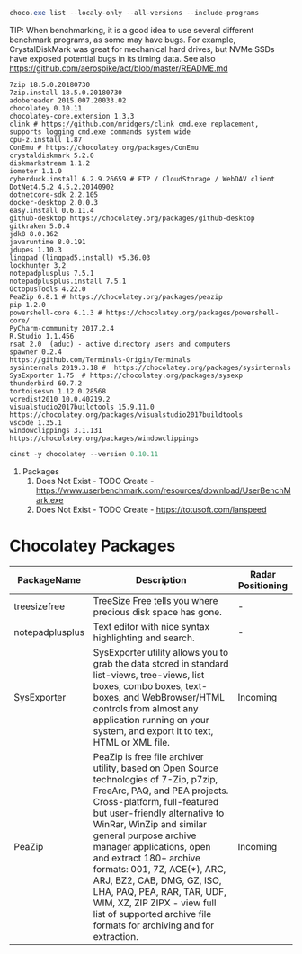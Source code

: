 ```powershell
choco.exe list --localy-only --all-versions --include-programs
```
TIP: When benchmarking, it is a good idea to use several different benchmark programs, as some may have bugs. For example, CrystalDiskMark was great for mechanical hard drives, but NVMe SSDs have exposed potential bugs in its timing data. See also https://github.com/aerospike/act/blob/master/README.md

    
    7zip 18.5.0.20180730
    7zip.install 18.5.0.20180730
    adobereader 2015.007.20033.02
    chocolatey 0.10.11
    chocolatey-core.extension 1.3.3
    clink # https://github.com/mridgers/clink cmd.exe replacement, supports logging cmd.exe commands system wide
    cpu-z.install 1.87
    ConEmu # https://chocolatey.org/packages/ConEmu
    crystaldiskmark 5.2.0
    diskmarkstream 1.1.2
    iometer 1.1.0
    cyberduck.install 6.2.9.26659 # FTP / CloudStorage / WebDAV client
    DotNet4.5.2 4.5.2.20140902
    dotnetcore-sdk 2.2.105
    docker-desktop 2.0.0.3
    easy.install 0.6.11.4
    github-desktop https://chocolatey.org/packages/github-desktop
    gitkraken 5.0.4
    jdk8 8.0.162
    javaruntime 8.0.191
    jdupes 1.10.3
    linqpad (linqpad5.install) v5.36.03
    lockhunter 3.2
    notepadplusplus 7.5.1
    notepadplusplus.install 7.5.1
    OctopusTools 4.22.0
    PeaZip 6.8.1 # https://chocolatey.org/packages/peazip
    pip 1.2.0
    powershell-core 6.1.3 # https://chocolatey.org/packages/powershell-core/
    PyCharm-community 2017.2.4
    R.Studio 1.1.456
    rsat 2.0  (aduc) - active directory users and computers
    spawner 0.2.4
    https://github.com/Terminals-Origin/Terminals
    sysinternals 2019.3.18 #  https://chocolatey.org/packages/sysinternals
    SysExporter 1.75  # https://chocolatey.org/packages/sysexp 
    thunderbird 60.7.2
    tortoisesvn 1.12.0.28568
    vcredist2010 10.0.40219.2
    visualstudio2017buildtools 15.9.11.0 https://chocolatey.org/packages/visualstudio2017buildtools
    vscode 1.35.1
    windowclippings 3.1.131 https://chocolatey.org/packages/windowclippings
```powershell
cinst -y chocolatey --version 0.10.11
```


1. Packages
   1. Does Not Exist - TODO Create - https://www.userbenchmark.com/resources/download/UserBenchMark.exe
   2. Does Not Exist - TODO Create - https://totusoft.com/lanspeed
   
# Chocolatey Packages
| PackageName | Description | Radar Positioning |
| ----------- | ----------- | ----------------- |
| treesizefree | TreeSize Free tells you where precious disk space has gone. | - |
| notepadplusplus | Text editor with nice syntax highlighting and search. | - |
| SysExporter | SysExporter utility allows you to grab the data stored in standard list-views, tree-views, list boxes, combo boxes, text-boxes, and WebBrowser/HTML controls from almost any application running on your system, and export it to text, HTML or XML file. | Incoming |
| PeaZip | PeaZip is free file archiver utility, based on Open Source technologies of 7-Zip, p7zip, FreeArc, PAQ, and PEA projects.<br/>Cross-platform, full-featured but user-friendly alternative to WinRar, WinZip and similar general purpose archive manager applications, open and extract 180+ archive formats: 001, 7Z, ACE(\*), ARC, ARJ, BZ2, CAB, DMG, GZ, ISO, LHA, PAQ, PEA, RAR, TAR, UDF, WIM, XZ, ZIP ZIPX - view full list of supported archive file formats for archiving and for extraction. | Incoming |
